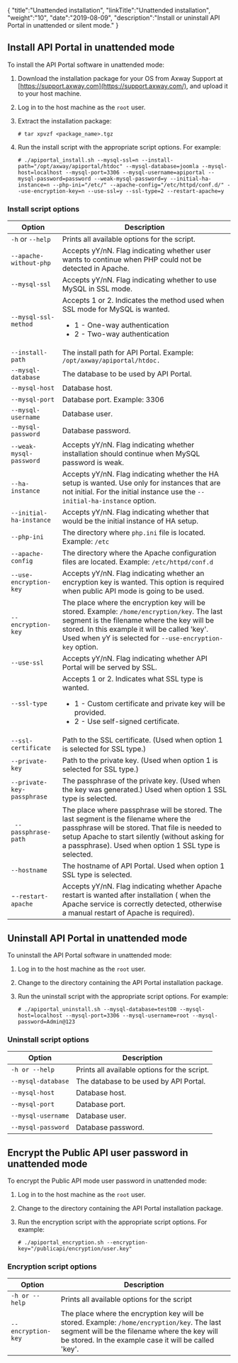 {
    "title":"Unattended installation",
    "linkTitle":"Unattended installation",
    "weight":"10",
    "date":"2019-08-09",
    "description":"Install or uninstall API Portal in unattended or silent mode."
}

## Install API Portal in unattended mode

To install the API Portal software in unattended mode:

1. Download the installation package for your OS from Axway Support at [https://support.axway.com](https://support.axway.com/), and upload it to your host machine.
2. Log in to the host machine as the `root` user.
3. Extract the installation package:

    ```
    # tar xpvzf <package_name>.tgz
    ```

1. Run the install script with the appropriate script options. For example:

    ```
    # ./apiportal_install.sh --mysql-ssl=n --install-path="/opt/axway/apiportal/htdoc" --mysql-database=joomla --mysql-host=localhost --mysql-port=3306 --mysql-username=apiportal --mysql-password=password --weak-mysql-password=y --initial-ha-instance=n --php-ini="/etc/" --apache-config="/etc/httpd/conf.d/" --use-encryption-key=n --use-ssl=y --ssl-type=2 --restart-apache=y
    ```

### Install script options

| Option                   | Description|
|--------------------------|----------|
| `-h` or `--help`             | Prints all available options for the script.|
| `--apache-without-php`     | Accepts yY/nN. Flag indicating whether user wants to continue when PHP could not be detected in Apache.|
| `--mysql-ssl`              | Accepts yY/nN. Flag indicating whether to use MySQL in SSL mode.|
| `--mysql-ssl-method`       | Accepts 1 or 2. Indicates the method used when SSL mode for MySQL is wanted. <ul><li>1 - One-way authentication</li><li>2 - Two-way authentication</li></ul>|
| `--install-path`           | The install path for API Portal. Example: `/opt/axway/apiportal/htdoc.`|
| `--mysql-database`         | The database to be used by API Portal.  |
| `--mysql-host`             | Database host. |
| `--mysql-port`             | Database port. Example: 3306 |
| `--mysql-username`         | Database user.|
| `--mysql-password`         | Database password.|
| `--weak-mysql-password`    | Accepts yY/nN. Flag indicating whether installation should continue when MySQL password is weak.|
| `--ha-instance`            | Accepts yY/nN. Flag indicating whether the HA setup is wanted. Use only for instances that are not initial. For the initial instance use the `--initial-ha-instance` option. |
| `--initial-ha-instance`    | Accepts yY/nN. Flag indicating whether that would be the initial instance of HA setup.  |
| `--php-ini`                | The directory where `php.ini` file is located. Example: `/etc` |
| `--apache-config`          | The directory where the Apache configuration files are located. Example: `/etc/httpd/conf.d`|
| `--use-encryption-key`     | Accepts yY/nN. Flag indicating whether an encryption key is wanted. This option is required when public API mode is going to be used. |
| `--encryption-key`         | The place where the encryption key will be stored. Example: `/home/encryption/key`. The last segment is the filename where the key will be stored. In this example it will be called 'key'. Used when yY is selected for `--use-encryption-key` option.|
| `--use-ssl`                | Accepts yY/nN. Flag indicating whether API Portal will be served by SSL.|
| `--ssl-type`               | Accepts 1 or 2. Indicates what SSL type is wanted. <ul><li>1 - Custom certificate and private key will be provided.</li><li>2 - Use self-signed certificate.</li></ul>|
| `--ssl-certificate`        | Path to the SSL certificate. (Used when option 1 is selected for SSL type.)|
| `--private-key`            | Path to the private key. (Used when option 1 is selected for SSL type.)|
| `--private-key-passphrase` | The passphrase of the private key. (Used when the key was generated.) Used when option 1 SSL type is selected.|
|` --passphrase-path`        | The place where passphrase will be stored. The last segment is the filename where the passphrase will be stored. That file is needed to setup Apache to start silently (without asking for a passphrase). Used when option 1 SSL type is selected.|
| `--hostname`               | The hostname of API Portal. Used when option 1 SSL type is selected.|
| -`-restart-apache`         | Accepts yY/nN. Flag indicating whether Apache restart is wanted after installation ( when the Apache service is correctly detected, otherwise a manual restart of Apache is required). |

## Uninstall API Portal in unattended mode

To uninstall the API Portal software in unattended mode:

1. Log in to the host machine as the `root` user.
2. Change to the directory containing the API Portal installation package.
3. Run the uninstall script with the appropriate script options. For example:

    ```
    # ./apiportal_uninstall.sh --mysql-database=testDB --mysql-host=localhost --mysql-port=3306 --mysql-username=root --mysql-password=Admin@123
    ```

### Uninstall script options

| Option           | Description                                  |
|------------------|----------------------------------------------|
| `-h or --help`     | Prints all available options for the script. |
| `--mysql-database` | The database to be used by API Portal.       |
| `--mysql-host`     | Database host.                               |
| `--mysql-port`     | Database port.                               |
| `--mysql-username` | Database user.                               |
| `--mysql-password` | Database password.                           |

## Encrypt the Public API user password in unattended mode

To encrypt the Public API mode user password in unattended mode:

1. Log in to the host machine as the `root` user.
2. Change to the directory containing the API Portal installation package.
3. Run the encryption script with the appropriate script options. For example:

    ```
    # ./apiportal_encryption.sh --encryption-key="/publicapi/encryption/user.key"
    ```

### Encryption script options

| Option             | Description |
|--------------------|----------------|
| `-h or --help`     | Prints all available options for the script|
| `--encryption-key` | The place where the encryption key will be stored. Example: `/home/encryption/key`. The last segment will be the filename where the key will be stored. In the example case it will be called 'key'. |
